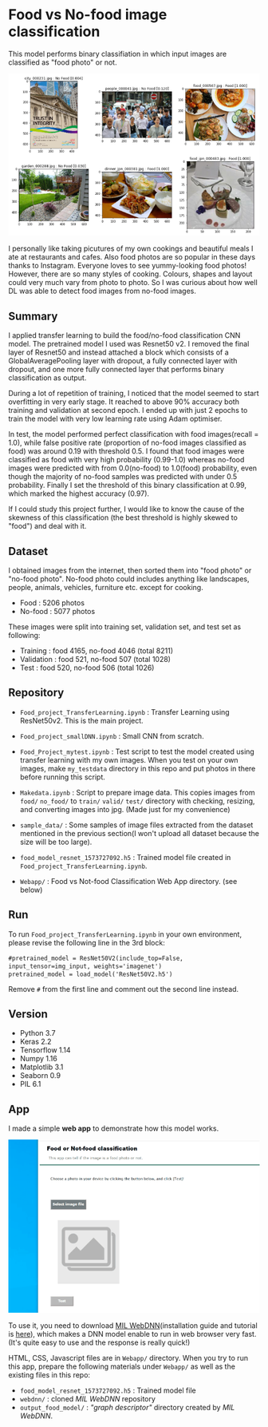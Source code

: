 # Food vs No-food image classification

This model performs binary classifiation in which input images are classified as "food photo" or not.

![Sample result](sample_result.png)

I personally like taking picutures of my own cookings and beautiful meals I ate at restaurants and cafes. Also food photos are so popular in these days thanks to Instagram. Everyone loves to see yummy-looking food photos! However, there are so many styles of cooking. Colours, shapes and layout could very much vary from photo to photo. So I was curious about how well DL was able to detect food images from no-food images.

## Summary

I applied transfer learning to build the food/no-food classification CNN model. The pretrained model I used was Resnet50 v2. I removed the final layer of Resnet50 and instead attached a block which consists of a GlobalAveragePooling layer with dropout, a fully connected layer with dropout, and one more fully connected layer that performs binary classification as output.

During a lot of repetition of training, I noticed that the model seemed to start overfitting in very early stage. It reached to above 90% accuracy both training and validation at second epoch. I ended up with just 2 epochs to train the model with very low learning rate using Adam optimiser.

In test, the model performed perfect classification with food images(recall = 1.0), while false positive rate (proportion of no-food images classified as food) was around 0.19 with threshold 0.5. I found that food images were classified as food with very high probability (0.99-1.0) whereas no-food images were predicted with from 0.0(no-food) to 1.0(food) probability, even though the majority of no-food samples was predicted with under 0.5 probability. Finally I set the threshold of this binary classification at 0.99, which marked the highest accuracy (0.97).

If I could study this project further, I would like to know the cause of the skewness of this classification (the best threshold is highly skewed to "food") and deal with it.

## Dataset

I obtained images from the internet, then sorted them into "food photo" or "no-food photo". No-food photo could includes anything like landscapes, people, animals, vehicles, furniture etc. except for cooking.

- Food : 5206 photos
- No-food : 5077 photos

These images were split into training set, validation set, and test set as following:

 - Training : food 4165, no-food 4046 (total 8211)
 - Validation : food 521, no-food 507 (total 1028)
 - Test : food 520, no-food 506 (total 1026)

## Repository

- `Food_project_TransferLearning.ipynb` : Transfer Learning using ResNet50v2. This is the main project.

- `Food_project_smallDNN.ipynb` : Small CNN from scratch.

- `Food_Project_mytest.ipynb` : Test script to test the model created using transfer learning with my own images. When you test on your own images, make `my_testdata` directory in this repo and put photos in there before running this script.

- `Makedata.ipynb` : Script to prepare image data. This copies images from `food/` `no_food/` to `train/` `valid/` `test/` directory with checking, resizing, and converting images into jpg. (Made just for my convenience)

- `sample_data/` : Some samples of image files extracted from the dataset mentioned in the previous section(I won't upload all dataset because the size will be too large).

- `food_model_resnet_1573727092.h5` : Trained model file created in `Food_project_TransferLearning.ipynb`.

- `Webapp/` : Food vs Not-food Classification Web App directory. (see below)

## Run

To run `Food_project_TransferLearning.ipynb` in your own environment, please revise the following line in the 3rd block:
```
#pretrained_model = ResNet50V2(include_top=False, input_tensor=img_input, weights='imagenet')
pretrained_model = load_model('ResNet50V2.h5')
```
Remove `#` from the first line and comment out the second line instead.

## Version

- Python 3.7
- Keras 2.2
- Tensorflow 1.14
- Numpy 1.16
- Matplotlib 3.1
- Seaborn 0.9
- PIL 6.1

## App

I made a simple **web app** to demonstrate how this model works.

![food vs no food app](food_vs_nofood_app.gif)

To use it, you need to download [MIL WebDNN](https://mil-tokyo.github.io/webdnn/)(installation guide and tutorial is [here](https://mil-tokyo.github.io/webdnn/docs/tutorial/index.html)), which makes a DNN model enable to run in web browser very fast. (It's quite easy to use and the response is really quick!)

HTML, CSS, Javascript files are in `Webapp/` directory. When you try to run this app, prepare the following materials under `Webapp/` as well as the existing files in this repo:
 - `food_model_resnet_1573727092.h5` : Trained model file
 - `webdnn/` : cloned *MIL WebDNN* repository
 - `output_food_model/` : *\"graph descriptor\"* directory created by *MIL WebDNN*.
